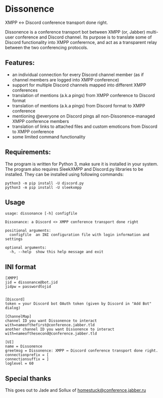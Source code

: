 # Dissonɐnce

XMPP ↔ Discord conference transport done right.

Dissonɐnce is a conference transport bot between XMPP (or, Jabber) multi-user conference and Discord channel. Its purpose is to translate some of Discord functionality into XMPP conferernce, and act as a transparent relay between the two conferencing protocols.

## Features:
 - an individual connection for every Discord channel member (as if channel members are logged into XMPP conference)
 - support for multiple Discord channels mapped into different XMPP conferences
 - translation of mentions (a.k.a pings) from XMPP conference to Discord format
 - translation of mentions (a.k.a pings) from Discord format to XMPP conference
 - mentioning @everyone on Discord pings all non-Dissonɐnce-managed XMPP conference members
 - translation of links to attached files and custom emoticons from Discord to XMPP conference
 - some limited command functionality

## Requirements:
The program is written for Python 3, make sure it is installed in your system.
The program also requires SleekXMPP and Discord.py libraries to be installed. They can be installed using following commands:
```
python3 -m pip install -U discord.py
python3 -m pip install -U sleekxmpp
```

## Usage
```
usage: dissonance [-h] configfile

Dissonance: a Discord <> XMPP conference transport done right

positional arguments:
  configfile  an INI configuration file with login information and settings

optional arguments:
  -h, --help  show this help message and exit
```

## INI format
```
[XMPP]
jid = dissonance@bot.jid
jidpw = passwordtojid


[Discord]
token = your Discord bot OAuth token (given by Discord in "Add Bot" dialog)

[ChannelMap]
channel ID you want Dissonɐnce to interact with=nameofthefirst@conference.jabber.tld
another channel ID you want Dissonɐnce to interact with=nameofthesecond@conference.jabber.tld

[UI]
name = Dissonɐnce
greetmsg = Dissonɐnce: XMPP ↔ Discord conference transport done right.
connectionprefix = [
connectionsuffix = ]
loglevel = 60
```

## Special thanks
This goes out to Jade and Sollux of homestuck@conference.jabber.ru
